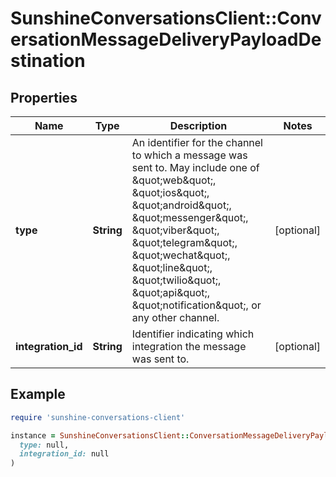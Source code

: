 # SunshineConversationsClient::ConversationMessageDeliveryPayloadDestination

## Properties

| Name | Type | Description | Notes |
| ---- | ---- | ----------- | ----- |
| **type** | **String** | An identifier for the channel to which a message was sent to. May include one of \&quot;web\&quot;, \&quot;ios\&quot;, \&quot;android\&quot;, \&quot;messenger\&quot;, \&quot;viber\&quot;, \&quot;telegram\&quot;, \&quot;wechat\&quot;, \&quot;line\&quot;, \&quot;twilio\&quot;, \&quot;api\&quot;, \&quot;notification\&quot;, or any other channel. | [optional] |
| **integration_id** | **String** | Identifier indicating which integration the message was sent to. | [optional] |

## Example

```ruby
require 'sunshine-conversations-client'

instance = SunshineConversationsClient::ConversationMessageDeliveryPayloadDestination.new(
  type: null,
  integration_id: null
)
```


